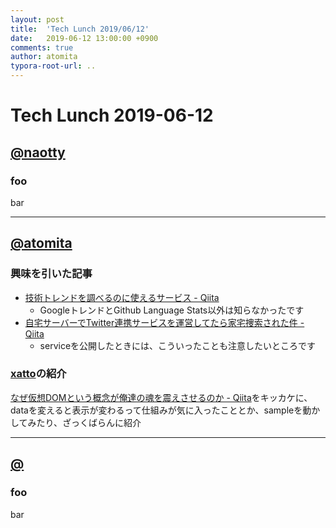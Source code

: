 ```yaml
---
layout: post
title:  'Tech Lunch 2019/06/12'
date:   2019-06-12 13:00:00 +0900
comments: true
author: atomita
typora-root-url: ..
---
```


# Tech Lunch 2019-06-12

## [@naotty](https://github.com/naotty)

### foo

bar

----

## [@atomita](https://github.com/atomita)

### 興味を引いた記事

- [技術トレンドを調べるのに使えるサービス - Qiita](https://qiita.com/tag1216/items/da1b078270c0cb6c07df)
    - GoogleトレンドとGithub Language Stats以外は知らなかったです
- [自宅サーバーでTwitter連携サービスを運営してたら家宅捜索された件 - Qiita](https://qiita.com/204504bySE/items/1ffc94d1866d96da4793)
    - serviceを公開したときには、こういったことも注意したいところです

### [xatto](https://www.npmjs.com/package/xatto)の紹介

[なぜ仮想DOMという概念が俺達の魂を震えさせるのか - Qiita](https://qiita.com/mizchi/items/4d25bc26def1719d52e6)をキッカケに、dataを変えると表示が変わるって仕組みが気に入ったこととか、sampleを動かしてみたり、ざっくばらんに紹介

----

## [@](https://github.com/)

### foo

bar
